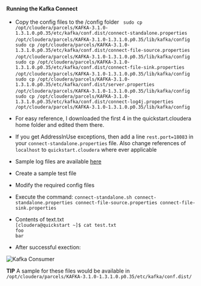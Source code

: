 #### Running the Kafka Connect
* Copy the config files to the /config folder
	` sudo cp /opt/cloudera/parcels/KAFKA-3.1.0-1.3.1.0.p0.35/etc/kafka/conf.dist/connect-standalone.properties /opt/cloudera/parcels/KAFKA-3.1.0-1.3.1.0.p0.35/lib/kafka/config`
	` sudo cp /opt/cloudera/parcels/KAFKA-3.1.0-1.3.1.0.p0.35/etc/kafka/conf.dist/connect-file-source.properties /opt/cloudera/parcels/KAFKA-3.1.0-1.3.1.0.p0.35/lib/kafka/config`
	` sudo cp /opt/cloudera/parcels/KAFKA-3.1.0-1.3.1.0.p0.35/etc/kafka/conf.dist/connect-file-sink.properties /opt/cloudera/parcels/KAFKA-3.1.0-1.3.1.0.p0.35/lib/kafka/config`
	` sudo cp /opt/cloudera/parcels/KAFKA-3.1.0-1.3.1.0.p0.35/etc/kafka/conf.dist/server.properties /opt/cloudera/parcels/KAFKA-3.1.0-1.3.1.0.p0.35/lib/kafka/config`
	` sudo cp /opt/cloudera/parcels/KAFKA-3.1.0-1.3.1.0.p0.35/etc/kafka/conf.dist/connect-log4j.properties /opt/cloudera/parcels/KAFKA-3.1.0-1.3.1.0.p0.35/lib/kafka/config`
	
* For easy reference, I downloaded the first 4 in the quickstart.cloudera home folder and edited them there. 

* If you get AddressInUse exceptions, then add a line `rest.port=18083` in your `connect-standalone.properties` file. Also change references of `localhost` to `quickstart.cloudera` where ever applicable
* Sample log files are available [here](http:\\www.github.com\rajatrakesh\data-streaming\kafkalabs\minilab\config')

* Create a sample test file
	
* Modify the required config files

* Execute the command:
`connect-standalone.sh connect-standalone.properties connect-file-source.properties connect-file-sink.properties`

* Contents of text.txt  
`[cloudera@quickstart ~]$ cat test.txt`  
`foo`  
`bar`

* After successful exection: 

![Kafka Consumer](../../images/kafka/kafka9.jpg)

**TIP** A sample for these files would be available in `/opt/cloudera/parcels/KAFKA-3.1.0-1.3.1.0.p0.35/etc/kafka/conf.dist/`